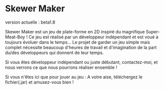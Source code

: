 # Skewer Maker
version actuelle : beta1.8

Skewer Maker est un jeu de plate-forme en 2D inspiré du magnifique Super-Meat-Boy !
Ce jeu est réalisé par un développeur indépendant et est voué à toujours évoluer dans le temps...
Le projet de garder un jeu simple mais complet nécessite beaucoup d'heures de travail et d'imagination de la part du/des développeurs qui donnent de leur temps.

Si vous êtes développeur indépendant ou juste débutant, contactez-moi, et nous verrons ce que nous pourrons réaliser ensemble !

Si vous n'êtes ici que pour jouer au jeu : A votre aise, téléchergez le fichier(.jar) et amusez-vous bien !
